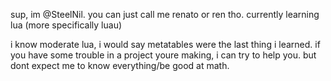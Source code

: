 sup, im @SteelNil.
you can just call me renato or ren tho.
currently learning lua (more specifically luau)

i know moderate lua, i would say metatables were the last thing i learned.
if you have some trouble in a project youre making, i can try to help you. but dont expect me to know everything/be good at math.
